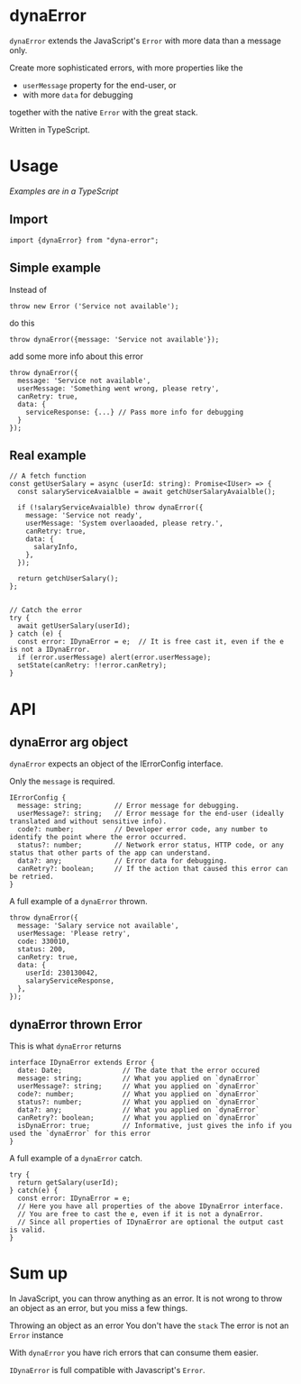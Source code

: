 # dynaError

`dynaError` extends the JavaScript's `Error` with more data than a message only.

Create more sophisticated errors, with more properties like the

- `userMessage` property for the end-user, or
- with more `data` for debugging 

together with the native `Error` with the great stack.

Written in TypeScript.

# Usage
_Examples are in a TypeScript_

## Import
```
import {dynaError} from "dyna-error";
```

## Simple example

Instead of
```
throw new Error ('Service not available');
```
do this
```
throw dynaError({message: 'Service not available'});
```
add some more info about this error

```
throw dynaError({
  message: 'Service not available',
  userMessage: 'Something went wrong, please retry',
  canRetry: true,
  data: {
    serviceResponse: {...} // Pass more info for debugging
  }
});
```

## Real example

```
// A fetch function
const getUserSalary = async (userId: string): Promise<IUser> => {
  const salaryServiceAvaialble = await getchUserSalaryAvaialble();
  
  if (!salaryServiceAvaialble) throw dynaError({
    message: 'Service not ready',
    userMessage: 'System overlaoaded, please retry.',
    canRetry: true,
    data: {
      salaryInfo,
    },
  });
  
  return getchUserSalary();
};


// Catch the error
try {
  await getUserSalary(userId);
} catch (e) {
  const error: IDynaError = e;  // It is free cast it, even if the e is not a IDynaError.
  if (error.userMessage) alert(error.userMessage);
  setState(canRetry: !!error.canRetry);
}
```

# API

## dynaError arg object

`dynaError` expects an object of the IErrorConfig interface.

Only the `message` is required.

```
IErrorConfig {
  message: string;        // Error message for debugging.
  userMessage?: string;   // Error message for the end-user (ideally translated and without sensitive info).
  code?: number;          // Developer error code, any number to identify the point where the error occurred.
  status?: number;        // Network error status, HTTP code, or any status that other parts of the app can understand.
  data?: any;             // Error data for debugging.
  canRetry?: boolean;     // If the action that caused this error can be retried.
}

```

A full example of a `dynaError` thrown.

```
throw dynaError({
  message: 'Salary service not available',
  userMessage: 'Please retry',
  code: 330010,
  status: 200,
  canRetry: true,
  data: {
    userId: 230130042,
    salaryServiceResponse,
  },
});
```

## dynaError thrown Error

This is what `dynaError` returns

```
interface IDynaError extends Error {
  date: Date;               // The date that the error occured
  message: string;          // What you applied on `dynaError`
  userMessage?: string;     // What you applied on `dynaError`
  code?: number;            // What you applied on `dynaError`
  status?: number;          // What you applied on `dynaError`
  data?: any;               // What you applied on `dynaError`
  canRetry?: boolean;       // What you applied on `dynaError`
  isDynaError: true;        // Informative, just gives the info if you used the `dynaError` for this error
}

```
A full example of a `dynaError` catch.

```
try {
  return getSalary(userId);
} catch(e) {
  const error: IDynaError = e;
  // Here you have all properties of the above IDynaError interface.
  // You are free to cast the e, even if it is not a dynaError.
  // Since all properties of IDynaError are optional the output cast is valid.
}
```
# Sum up

In JavaScript, you can throw anything as an error. It is not wrong to throw an object as an error, but you miss a few things.

Throwing an object as an error
You don't have the `stack`
The error is not an `Error` instance

With `dynaError` you have rich errors that can consume them easier.

`IDynaError` is full compatible with Javascript's `Error`.
